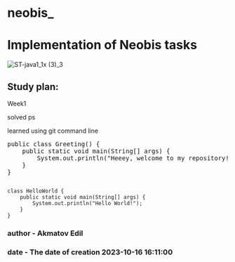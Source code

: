 # neobis_

# Implementation of Neobis tasks

![ST-java1_1x (3)_3](https://github.com/Akmatovedil/neobis_/assets/106029627/d130fba6-1f62-430b-9035-4ec30cfa3c69)


## Study plan:

Week1

solved ps

learned using git command line

<pre>
public class Greeting() {
    public static void main(String[] args) {
        System.out.println("Heeey, welcome to my repository!");
    }
}
</pre>

<PRE><CODE CLASS=Java>
class HelloWorld {
    public static void main(String[] args) {
        System.out.println("Hello World!");
    }
}
</CODE></PRE>

### author - Akmatov Edil
### date - The date of creation 2023-10-16 16:11:00
